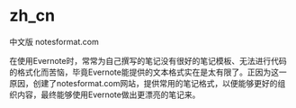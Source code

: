 zh_cn
=====

中文版 notesformat.com

在使用Evernote时，常常为自己撰写的笔记没有很好的笔记模板、无法进行代码的格式化而苦恼，毕竟Evernote能提供的文本格式实在是太有限了。正因为这一原因，创建了notesformat.com网站，提供常用的笔记格式，以便能够更好的组织内容，最终能够使用Evernote做出更漂亮的笔记来。
